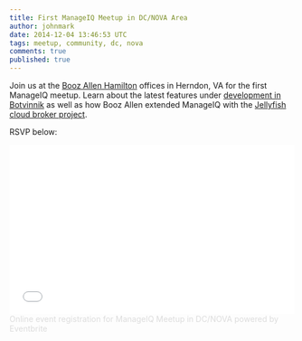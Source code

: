 ```yaml
---
title: First ManageIQ Meetup in DC/NOVA Area
author: johnmark
date: 2014-12-04 13:46:53 UTC
tags: meetup, community, dc, nova
comments: true
published: true
---
```


Join us at the [Booz Allen Hamilton](http://boozallen.com) offices in Herndon, VA for the first ManageIQ meetup. Learn about the latest features under [development in Botvinnik](/blog/2014/12/sprint-16-report-video/) as well as how Booz Allen extended ManageIQ with the [Jellyfish cloud broker project](http://booz-allen-hamilton.github.io/projectjellyfish/). 

RSVP below:

<iframe  src="//eventbrite.com/tickets-external?eid=14658681511&ref=etckt" frameborder="0" width="100%" height="300" vspace="0" hspace="0" marginheight="5" marginwidth="5" scrolling="auto" allowtransparency="true"></iframe><a style="color:#ddd; text-decoration:none;" target="_blank" href="http://www.eventbrite.com/r/etckt">Online event registration</a><span style="color:#ddd;"> for </span><a style="color:#ddd; text-decoration:none;" target="_blank" href="https://miqdc.eventbrite.com/?ref=etckt">ManageIQ Meetup in DC/NOVA</a> <span style="color:#ddd;">powered by</span> <a style="color:#ddd; text-decoration:none;" target="_blank" href="http://www.eventbrite.com?ref=etckt">Eventbrite</a>

